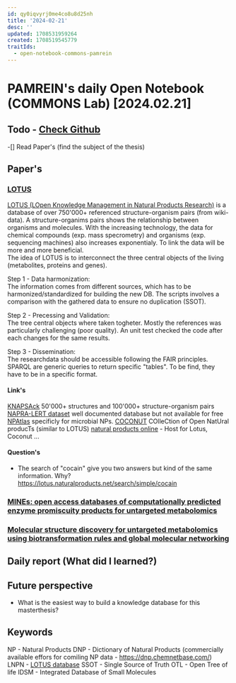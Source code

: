 ```yaml
---
id: qy0iqvyrj0me4co8u8d25nh
title: '2024-02-21'
desc: ''
updated: 1708531959264
created: 1708519545779
traitIds:
  - open-notebook-commons-pamrein
---
```


# PAMREIN's daily Open Notebook (COMMONS Lab) [2024.02.21]

## Todo - [Check Github](https://github.com/orgs/commons-research/projects/2/views/1)
-[] Read Paper's (find the subject of the thesis)


## Paper's
### [LOTUS](https://doi.org/10.7554/eLife.70780)
[LOTUS (LOpen Knowledge Management in Natural Products Research)](https://lotus.naturalproducts.net) is a database of over 750'000+ referenced structure-organism pairs (from wiki-data). A structure-organims pairs shows the relationship between organisms and molecules.
With the increasing technology, the data for chemical compounds (exp. mass specrometry) and organisms (exp. sequencing machines) also increases exponentialy. To link the data will be more and more beneficial.  
The idea of LOTUS is to interconnect the three central objects of the living (metabolites, proteins and genes).  

Step 1 - Data harmonization:  
The information comes from different sources, which has to be harmonized/standardized for building the new DB. 
The scripts involves a comparison with the gathered data to ensure no duplication (SSOT).  

Step 2 - Precessing and Validation:    
The tree central objects where taken togheter. Mostly the references was particularly challenging (poor quality). 
An unit test checked the code after each changes for the same results.


Step 3 - Dissemination:  
The researchdata should be accessible following the FAIR principles. SPARQL are generic queries to return specific "tables". 
To be find, they have to be in a specific format.


#### Link's
[KNAPSAck]() 50'000+ structures and 100'000+ structure-organism pairs
[NAPRA-LERT dataset]() well documented database but not available for free
[NPAtlas]() specificly for microbial NPs.
[COCONUT]() COlleCtion of Open NatUral producTs (similar to LOTUS)
[natural products online](https://naturalproducts.net/) - Host for Lotus, Coconut ...


#### Question's
- The search of "cocain" give you two answers but kind of the same information. Why? https://lotus.naturalproducts.net/search/simple/cocain



### [MINEs: open access databases of computationally predicted enzyme promiscuity products for untargeted metabolomics](https://doi.org/10.1186/s13321-015-0087-1)

### [Molecular structure discovery for untargeted metabolomics using biotransformation rules and global molecular networking](https://doi.org/10.1101/2024.02.04.578795)



## Daily report (What did I learned?)



## Future perspective
- What is the easiest way to build a knowledge database for this masterthesis?


## Keywords
NP - Natural Products
DNP - Dictionary of Natural Products (commercially available effors for comiling NP data - https://dnp.chemnetbase.com/)
LNPN - [LOTUS database](https://lotus.naturalproducts.net)
SSOT - Single Source of Truth
OTL - Open Tree of life
IDSM - Integrated Database of Small Molecules
